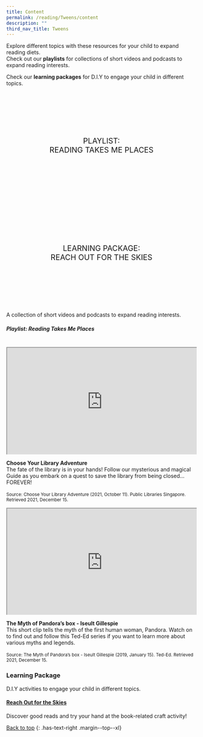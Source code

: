 ```yaml
---
title: Content
permalink: /reading/Tweens/content
description: ""
third_nav_title: Tweens
---
```

<style type="text/css">
/* Links */
.content a { color: #322987; }
.content a:focus,
.content a:hover { color: #28216c; }

/* Button Outline */
.bp-button { padding-left: 1.5rem; padding-right: 1.5rem; }
.bp-button.is-primary-outline { border: 1px solid #322987; color: #322987; background-color: transparent; text-decoration: none; }
.bp-button.is-primary-outline:focus,
.bp-button.is-primary-outline:hover { border: 1px solid #322987; color: #cff2e8; background-color: #322987; text-decoration: none; }

/* Responsive Iframe */
.responsive-iframe { position: absolute; top: 0; left: 0; bottom: 0; right: 0; width: 100%; height: 100%; }
.responsive-iframe-container { position: relative; overflow: hidden; width: 100%; }
.responsive-iframe-container.ratio-16by9 { padding-top: 56.25%; }
.responsive-iframe-container.ratio-4by3 { padding-top: 75%; }
.responsive-iframe-container.ratio-3by2 { padding-top: 66.66%; }
.responsive-iframe-container.ratio-1by1 { padding-top: 100%; }

/* Click Box */
.clickbox { display: block; position: relative; width: 100%; padding-bottom: 56.25%; background-color: transparent; }
.clickbox span { padding: .5rem; }
.clickbox a { position: absolute; display: flex; width: 100%; height: 100%; align-items: center; justify-content: center; font-size: 1.25rem; text-align: center; text-decoration: none; text-transform: uppercase; }
.clickbox a:focus,
.clickbox a:hover { text-decoration: none; }

/* Indigo Sky */
.clickbox.is-sky-indigo { background-color: #cff2e8; color: #322987; }
.clickbox.is-sky-indigo a { color: #322987; }
.clickbox.is-sky-indigo a:focus,
.clickbox.is-sky-indigo a:hover { background-color: #322987; color: #cff2e8; }
</style>

Explore different topics with these resources for your child to expand reading diets.  
Check out our **playlists** for collections of short videos and podcasts to expand reading interests.

Check our **learning packages** for D.I.Y to engage your child in different topics.

<div class="row is-multiline">
  <div class="col is-one-third">
    <div class="clickbox is-indigo-sky">
      <a href="#reading-takes-me-places">
        <span>Playlist:<br>Reading Takes Me Places</span>
      </a>
    </div>
  </div>
  <div class="col is-one-third">
    <div class="clickbox is-indigo-sky">
      <a href="#lp-reach-out-for-the-skies">
        <span>Learning Package:<br> Reach out for the skies</span>
      </a>
    </div>
  </div>
	
A collection of short videos and podcasts to expand reading interests.

<h5 id="reading-takes-me-places" class="margin--bottom--lg"><b>Playlist: Reading Takes Me Places</b></h5>

<br>


<div class="row is-multiline margin--bottom--lg">
  <div class="col is-two-fifths">
    <div class="responsive-iframe-container ratio-16by9">
     <iframe src="https://www.youtube.com/embed/RDTiF3h5LyY" class="responsive-iframe"></iframe>
    </div>
  </div>
  <div class="col is-three-fifths">
  <p><b> Choose Your Library Adventure </b><br>
    The fate of the library is in your hands! Follow our mysterious and magical Guide as you embark on a quest to save the library from being closed... FOREVER! <br><br>
<small>Source: Choose Your Library Adventure (2021, October 11). Public Libraries Singapore. Retrieved 2021, December 15.</small></p>
  </div>
</div>

<div class="row is-multiline margin--bottom--lg">
  <div class="col is-two-fifths">
    <div class="responsive-iframe-container ratio-16by9">
     <iframe src="https://www.youtube.com/embed/pMdJxVjZMRI" class="responsive-iframe"></iframe>
    </div>
  </div>
  <div class="col is-three-fifths">
  <p><b> The Myth of Pandora’s box - Iseult Gillespie </b><br>
    This short clip tells the myth of the first human woman, Pandora. Watch on to find out and follow this Ted-Ed series if you want to learn more about various myths and legends. <br><br>
<small>Source: The Myth of Pandora’s box - Iseult Gillespie (2019, January 15). Ted-Ed. Retrieved 2021, December 15.</small></p>
  </div>
</div>



<h3><b>Learning Package</b></h3>

D.I.Y activities to engage your child in different topics.	
	
<h4 id="lp-reach-out-for-the-skies"><a href="/files/Reading_Tweens_Reach%20Out%20for%20the%20Skies.pdf " target="_blank"><b> Reach Out for the Skies </b></a></h4>
<p>Discover good reads and try your hand at the book-related craft activity!</p>


[Back to top](#main-content)
{: .has-text-right .margin--top--xl}